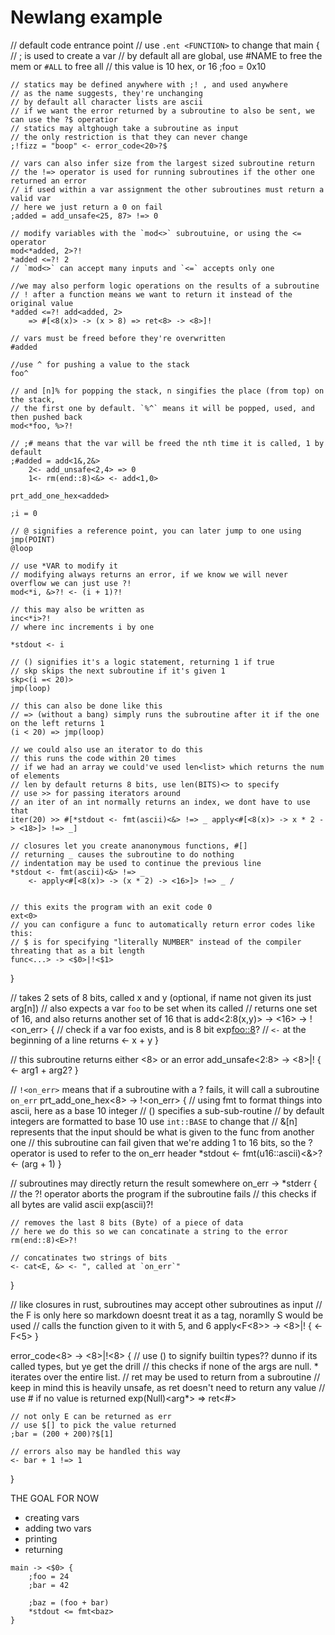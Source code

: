 # Newlang example
// default code entrance point
// use `.ent <FUNCTION>` to change that
main {
    // ; is used to create a var
    // by default all are global, use #NAME to free the mem or `#ALL` to free all
    // this value is 10 hex, or 16
    ;foo = 0x10

    // statics may be defined anywhere with ;! , and used anywhere
    // as the name suggests, they're unchanging
    // by default all character lists are ascii
    // if we want the error returned by a subroutine to also be sent, we can use the ?$ operatior
    // statics may altghough take a subroutine as input
    // the only restriction is that they can never change
    ;!fizz = "boop" <- error_code<20>?$

    // vars can also infer size from the largest sized subroutine return
    // the !=> operator is used for running subroutines if the other one returned an error
    // if used within a var assignment the other subroutines must return a valid var
    // here we just return a 0 on fail
    ;added = add_unsafe<25, 87> !=> 0

    // modify variables with the `mod<>` subroutuine, or using the <= operator 
    mod<*added, 2>?!
    *added <=?! 2
    // `mod<>` can accept many inputs and `<=` accepts only one

    //we may also perform logic operations on the results of a subroutine
    // ! after a function means we want to return it instead of the original value
    *added <=?! add<added, 2> 
        => #[<8(x)> -> (x > 8) => ret<8> -> <8>]! 

    // vars must be freed before they're overwritten
    #added

    //use ^ for pushing a value to the stack
    foo^

    // and [n]% for popping the stack, n singifies the place (from top) on the stack,
    // the first one by default. `%^` means it will be popped, used, and then pushed back
    mod<*foo, %>?!

    // ;# means that the var will be freed the nth time it is called, 1 by default
    ;#added = add<1&,2&>
        2<- add_unsafe<2,4> => 0 
        1<- rm(end::8)<&> <- add<1,0>

    prt_add_one_hex<added>

    ;i = 0

    // @ signifies a reference point, you can later jump to one using jmp(POINT)
    @loop

    // use *VAR to modify it
    // modifying always returns an error, if we know we will never overflow we can just use ?!
    mod<*i, &>?! <- (i + 1)?!

    // this may also be written as
    inc<*i>?!
    // where inc increments i by one

    *stdout <- i

    // () signifies it's a logic statement, returning 1 if true
    // skp skips the next subroutine if it's given 1
    skp<(i =< 20)>
    jmp(loop)

    // this can also be done like this
    // => (without a bang) simply runs the subroutine after it if the one on the left returns 1
    (i < 20) => jmp(loop)

    // we could also use an iterator to do this
    // this runs the code within 20 times
    // if we had an array we could've used len<list> which returns the num of elements
    // len by default returns 8 bits, use len(BITS)<> to specify
    // use >> for passing iterators around
    // an iter of an int normally returns an index, we dont have to use that
    iter(20) >> #[*stdout <- fmt(ascii)<&> !=> _ apply<#[<8(x)> -> x * 2 -> <18>]> !=> _]

    // closures let you create ananonymous functions, #[]
    // returning _ causes the subroutine to do nothing
    // indentation may be used to continue the previous line
    *stdout <- fmt(ascii)<&> !=> _ 
        <- apply<#[<8(x)> -> (x * 2) -> <16>]> !=> _ /


    // this exits the program with an exit code 0
    ext<0>
    // you can configure a func to automatically return error codes like this:
    // $ is for specifying "literally NUMBER" instead of the compiler threating that as a bit length
    func<...> -> <$0>|!<$1> 
} 

// takes 2 sets of 8 bits, called x and y (optional, if name not given its just arg[n])
// also expects a var `foo` to be set when its called
// returns one set of 16, and also returns another set of 16 that is
add<2:8(x,y)> -> <16> -> !<on_err> {
    // check if a var foo exists, and is 8 bit
    exp<foo::8>?
    // `<-` at the beginning of a line returns
    <- x + y
}

// this subroutine returns either <8> or an error
add_unsafe<2:8> -> <8>|!<E> {
    <- arg1 + arg2?
}

// `!<on_err>` means that if a subroutine with a ? fails, it will call a subroutine `on_err`
prt_add_one_hex<8> -> !<on_err> {
    // using fmt to format things into ascii, here as a base 10 integer
    // () specifies a sub-sub-routine
    // by default integers are formatted to base 10 use `int::BASE` to change that
    // &[n] represents that the input should be what is given to the func from another one
    // this subroutine can fail given that we're adding 1 to 16 bits, so the ? operator is used to refer to the on_err header
    *stdout <- fmt(u16::ascii)<&>? <- (arg + 1)
}

// subroutines may directly return the result somewhere
on_err<E> -> *stderr {
    // the ?! operator aborts the program if the subroutine fails
    // this checks if all bytes are valid ascii
    exp(ascii)<E>?!

    // removes the last 8 bits (Byte) of a piece of data
    // here we do this so we can concatinate a string to the error
    rm(end::8)<E>?!

    // concatinates two strings of bits
    <- cat<E, &> <- ", called at `on_err`"
}

// like closures in rust, subroutines may accept other subroutines as input
// the F is only here so markdown doesnt treat it as a tag, noramlly S would be used
// calls the function given to it with 5, and 6
apply<F<8>> -> <8>|!<E> {
    <- F<5>
}

error_code<8> -> <8>|!<8> {
    // use () to signify builtin types?? dunno if its called types, but ye get the drill
    // this checks if none of the args are null. * iterates over the entire list.
    // ret may be used to return from a subroutine
    // keep in mind this is heavily unsafe, as ret doesn't need to return any value
    // use # if no value is returned
    exp(Null)<arg*> => ret<#>

    // not only E can be returned as err
    // use $[] to pick the value returned
    ;bar = (200 + 200)?$[1]
    
    // errors also may be handled this way
    <- bar + 1 !=> 1 
}


THE GOAL FOR NOW
- creating vars 
- adding two vars 
- printing 
- returning


```
main -> <$0> {
    ;foo = 24
    ;bar = 42

    ;baz = (foo + bar)
    *stdout <= fmt<baz>
}
```
